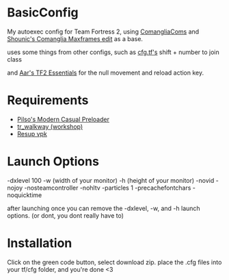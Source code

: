 # BasicConfig
My autoexec config for Team Fortress 2, using [ComangliaComs](https://github.com/Comanglia/ComangliaComs) and [Shounic's Comanglia Maxframes edit](https://drive.google.com/file/d/1K3dC6b5oiXVZ_du5rkbXt1ImxMXSvYY7/view?pli=1) as a base.

uses some things from other configs, such as [cfg.tf's](https://cfg.tf/) shift + number to join class 

and [Aar's TF2 Essentials](https://aarmastah.xyz/misc/tf2e/) for the null movement and reload action key.

# Requirements
- [Pilso's Modern Casual Preloader](https://gamebanana.com/wips/79779)
- [tr_walkway (workshop)](https://steamcommunity.com/sharedfiles/filedetails/?id=606778917)
- [Resup vpk](https://github.com/jooonior/tf2-loadouts-script)

# Launch Options
-dxlevel 100 -w (width of your monitor) -h (height of your monitor) -novid -nojoy -nosteamcontroller -nohltv -particles 1 -precachefontchars -noquicktime

after launching once you can remove the -dxlevel, -w, and -h launch options. (or dont, you dont really have to)

# Installation
Click on the green code button, select download zip.
place the .cfg files into your tf/cfg folder, and you're done <3
